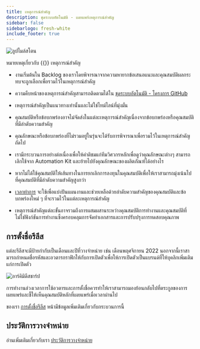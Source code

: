 ```yaml
---
title: เหตุการณ์สําคัญ
description: ชุดระบบอัตโนมัติ - เผยแพร่เหตุการณ์สําคัญ
sidebar: false
sidebarlogo: fresh-white
include_footer: true
---
```

![ลูปไมล์สโตน](/images/milestone-loop.png)

หมายเหตุเกี่ยวกับ {{<product-name>}} เหตุการณ์สําคัญ

- งานเริ่มต้นใน Backlog ของเราโดยพิจารณาจากความหายากข้อเสนอแนะและคุณสมบัติผลกระทบจะถูกเลือกเพื่อรวมไว้ในเหตุการณ์สําคัญ

- ความคืบหน้าของเหตุการณ์สําคัญสามารถติดตามได้ใน [ชุดระบบอัตโนมัติ - โครงการ GitHub](https://github.com/orgs/microsoft/projects/486)

- เหตุการณ์สําคัญเป็นแนวทางเท่านั้นและไม่ใช่ไทม์ไลน์ที่มุ่งมั่น

- คุณสมบัติหรือข้อบกพร่องอาจไม่จัดส่งในแต่ละเหตุการณ์สําคัญเนื่องจากข้อบกพร่องหรือคุณสมบัติที่มีลําดับความสําคัญ

- คุณลักษณะหรือข้อบกพร่องที่ไม่รวมอยู่ในรุ่นจะได้รับการพิจารณาเพื่อรวมไว้ในเหตุการณ์สําคัญถัดไป

- เรามีกระบวนการอย่างต่อเนื่องเพื่อให้คําติชมแก่ทีมวิศวกรหลักเพื่อดูว่าคุณลักษณะต่างๆ สามารถเลิกใช้จาก Automation Kit และย้ายไปยังคุณลักษณะของผลิตภัณฑ์ได้อย่างไร

- หากไม่ได้ใช้คุณสมบัติให้เส้นทางในการยกเลิกการลงทุนในคุณสมบัติเพื่อให้เราสามารถมุ่งเน้นไปที่คุณสมบัติที่มีลําดับความสําคัญสูงกว่า

- [เวลาทําการ](/th/office-hours) จะใช้เพื่อแบ่งปันแผนงานและช่วยเหลือด้วยลําดับความสําคัญของคุณสมบัติและข้อบกพร่องใหม่ ๆ ที่จะรวมไว้ในแต่ละเหตุการณ์สําคัญ

- เหตุการณ์สําคัญแต่ละขั้นอาจรวมถึงการผสมผสานระหว่างคุณสมบัติการทํางานและคุณสมบัติที่ไม่ใช่ฟังก์ชันการทํางานซึ่งครอบคลุมการจัดทําเอกสารและการปรับปรุงการทดสอบคุณภาพ

## การตั้งชื่อรีลีส

แต่ละรีลีสจะมีป้ายกํากับเป็นเดือนและปีที่วางจําหน่าย เช่น เดือนพฤศจิกายน 2022 นอกจากนี้เราสามารถกําหนดชื่อรหัสและอวตารกราฟิกให้กับการเปิดตัวเพื่อให้การเปิดตัวเป็นแบรนด์ที่ให้บุคลิกเพิ่มเติมแก่การเปิดตัว

![อาร์คิมิดีสชาร์ป](/images/sharp-archimedes.png)

การทํางานล่วงเวลาการใช้อวตารและการตั้งชื่อควรทําให้เราสามารถมองย้อนกลับไปที่ตระกูลของการเผยแพร่และชี้ให้เห็นคุณสมบัติหลักที่เผยแพร่เมื่อเวลาผ่านไป

ของเรา [การตั้งชื่อรีลีส](/th/releases/naming) หน้ามีข้อมูลเพิ่มเติมเกี่ยวกับกระบวนการนี้

## ประวัติการวางจําหน่าย

อ่านเพิ่มเติมเกี่ยวกับเรา [ประวัติการวางจําหน่าย](/th/releases/)
